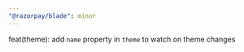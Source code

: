 ```yaml
---
"@razorpay/blade": minor
---
```


feat(theme): add `name` property in `theme` to watch on theme changes
